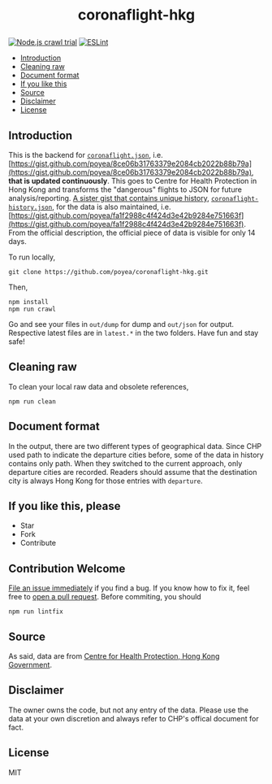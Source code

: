 # <p align="center">coronaflight-hkg

[![Node.js crawl trial](https://github.com/poyea/coronaflight-hkg/actions/workflows/nodejs.yml/badge.svg)](https://github.com/poyea/coronaflight-hkg/actions/workflows/nodejs.yml) [![ESLint](https://github.com/poyea/coronaflight-hkg/actions/workflows/eslint.yml/badge.svg)](https://github.com/poyea/coronaflight-hkg/actions/workflows/eslint.yml)

  * [Introduction](#introduction)
  * [Cleaning raw](#cleaning-raw)
  * [Document format](#document-format)
  * [If you like this](#if-you-like-this-please)
  * [Source](#source)
  * [Disclaimer](#disclaimer)
  * [License](#license)
  

## Introduction
This is the backend for [`coronaflight.json`](https://gist.github.com/poyea/8ce06b31763379e2084cb2022b88b79a/raw), i.e. [https://gist.github.com/poyea/8ce06b31763379e2084cb2022b88b79a](https://gist.github.com/poyea/8ce06b31763379e2084cb2022b88b79a), **that is updated continuously**. This goes to Centre for Health Protection in Hong Kong and transforms the "dangerous" flights to JSON for future analysis/reporting. [A sister gist that contains unique history](https://gist.github.com/poyea/fa1f2988c4f424d3e42b9284e751663f), [`coronaflight-history.json`](https://gist.github.com/poyea/fa1f2988c4f424d3e42b9284e751663f/raw), for the data is also maintained, i.e. [https://gist.github.com/poyea/fa1f2988c4f424d3e42b9284e751663f](https://gist.github.com/poyea/fa1f2988c4f424d3e42b9284e751663f). From the official description, the official piece of data is visible for only 14 days.

To run locally,

```
git clone https://github.com/poyea/coronaflight-hkg.git
```

Then,

```
npm install
npm run crawl
```

Go and see your files in `out/dump` for dump and `out/json` for output. Respective latest files are in `latest.*` in the two folders. Have fun and stay safe!

## Cleaning raw

To clean your local raw data and obsolete references,

```
npm run clean
```

## Document format

In the output, there are two different types of geographical data. Since CHP used path to indicate the departure cities before, some of the data in history contains only path. When they switched to the current approach, only departure cities are recorded. Readers should assume that the destination city is always Hong Kong for those entries with `departure`.

## If you like this, please

-   Star
-   Fork
-   Contribute

## Contribution Welcome

[File an issue immediately](https://github.com/poyea/coronaflight-hkg/issues) if you find a bug. If you know how to fix it, feel free to [open a pull request](https://github.com/poyea/coronaflight-hkg/pulls). Before commiting, you should

```
npm run lintfix
```

## Source

As said, data are from [Centre for Health Protection, Hong Kong Government](https://www.chp.gov.hk/files/pdf/flights_trains_en.pdf).

## Disclaimer

The owner owns the code, but not any entry of the data. Please use the data at your own discretion and always refer to CHP's offical document for fact.

## License

MIT
